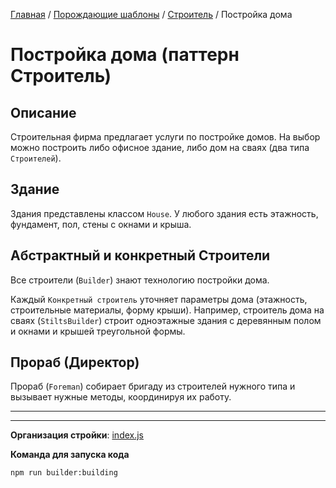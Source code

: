 [Главная](../../../#readme) / [Порождающие шаблоны](../../#readme) / [Строитель](../#readme) / Постройка дома

# Постройка дома (паттерн Строитель)

## Описание

Строительная фирма предлагает услуги по постройке домов. На выбор можно построить либо офисное здание, либо дом на сваях (два типа `Строителей`).

## Здание

Здания представлены классом `House`. У любого здания есть этажность, фундамент, пол, стены с окнами и крыша.


## Абстрактный и конкретный Строители

Все строители (`Builder`) знают технологию постройки дома.

Каждый `Конкретный строитель` уточняет параметры дома (этажность, строительные материалы, форму крыши). Например, строитель дома на сваях (`StiltsBuilder`) строит одноэтажные здания с деревянным полом и окнами и крышей треугольной формы.

## Прораб (Директор)

Прораб (`Foreman`) собирает бригаду из строителей нужного типа и вызывает нужные методы, координируя их работу.

***
***

**Организация стройки**: [index.js](./index.js)

**Команда для запуска кода**

```
npm run builder:building
```
